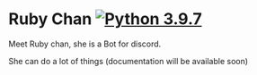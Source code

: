 # Ruby Chan [![Python 3.9.7](https://img.shields.io/badge/python-3.9.0+-blue.svg)](https://www.python.org/downloads/release/python-397/)

Meet Ruby chan, she is a Bot for discord.

She can do a lot of things (documentation will be available soon)
